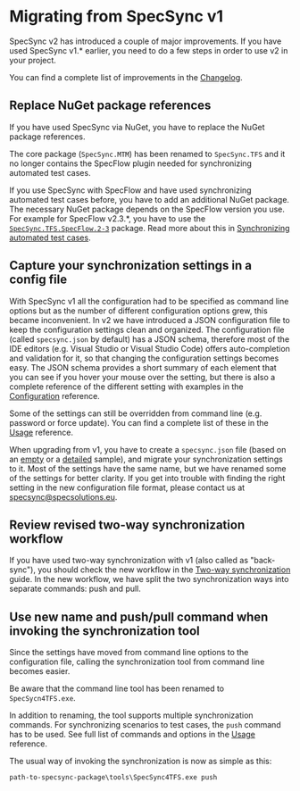 # Migrating from SpecSync v1

SpecSync v2 has introduced a couple of major improvements. If you have used SpecSync v1.\* earlier, you need to do a few steps in order to use v2 in your project.

You can find a complete list of improvements in the [Changelog](../changelog.md).

## Replace NuGet package references

If you have used SpecSync via NuGet, you have to replace the NuGet package references.

The core package \(`SpecSync.MTM`\) has been renamed to `SpecSync.TFS` and it no longer contains the SpecFlow plugin needed for synchronizing automated test cases.

If you use SpecSync with SpecFlow and have used synchronizing automated test cases before, you have to add an additional NuGet package. The necessary NuGet package depends on the SpecFlow version you use. For example for SpecFlow v2.3.\*, you have to use the [`SpecSync.TFS.SpecFlow.2-3`](https://www.nuget.org/packages/SpecSync.TFS.SpecFlow.2-3) package. Read more about this in [Synchronizing automated test cases](synchronizing-automated-test-cases.md).

## Capture your synchronization settings in a config file

With SpecSync v1 all the configuration had to be specified as command line options but as the number of different configuration options grew, this became inconvenient. In v2 we have introduced a JSON configuration file to keep the configuration settings clean and organized. The configuration file \(called `specsync.json` by default\) has a JSON schema, therefore most of the IDE editors \(e.g. Visual Studio or Visual Studio Code\) offers auto-completion and validation for it, so that changing the configuration settings becomes easy. The JSON schema provides a short summary of each element that you can see if you hover your mouse over the setting, but there is also a complete reference of the different setting with examples in the [Configuration](../configuration/) reference.

Some of the settings can still be overridden from command line \(e.g. password or force update\). You can find a complete list of these in the [Usage](../usage.md) reference.

When upgrading from v1, you have to create a `specsync.json` file \(based on an [empty](http://schemas.specsolutions.eu/specsync-empty.json) or a [detailed](http://schemas.specsolutions.eu/specsync-sample.json) sample\), and migrate your synchronization settings to it. Most of the settings have the same name, but we have renamed some of the settings for better clarity. If you get into trouble with finding the right setting in the new configuration file format, please contact us at specsync@specsolutions.eu.

## Review revised two-way synchronization workflow

If you have used two-way synchronization with v1 \(also called as "back-sync"\), you should check the new workflow in the [Two-way synchronization](two-way-synchronization.md) guide. In the new workflow, we have split the two synchronization ways into separate commands: push and pull.

## Use new name and push/pull command when invoking the synchronization tool

Since the settings have moved from command line options to the configuration file, calling the synchronization tool from command line becomes easier.

Be aware that the command line tool has been renamed to `SpecSycn4TFS.exe`.

In addition to renaming, the tool supports multiple synchronization commands. For synchronizing scenarios to test cases, the `push` command has to be used. See full list of commands and options in the [Usage](../usage.md) reference.

The usual way of invoking the synchronization is now as simple as this:

```text
path-to-specsync-package\tools\SpecSync4TFS.exe push
```


